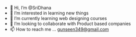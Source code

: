 - 👋 Hi, I’m @SriDhana
- 👀 I’m interested in learning new things
- 🌱 I’m currently learning web designing courses
- 💞️ I’m looking to collaborate with Product based companies
- 📫 How to reach me ... gunseen349@gmail.com

<!---
SriDhana72/SriDhana72 is a ✨ special ✨ repository because its `README.md` (this file) appears on your GitHub profile.
You can click the Preview link to take a look at your changes.
--->

